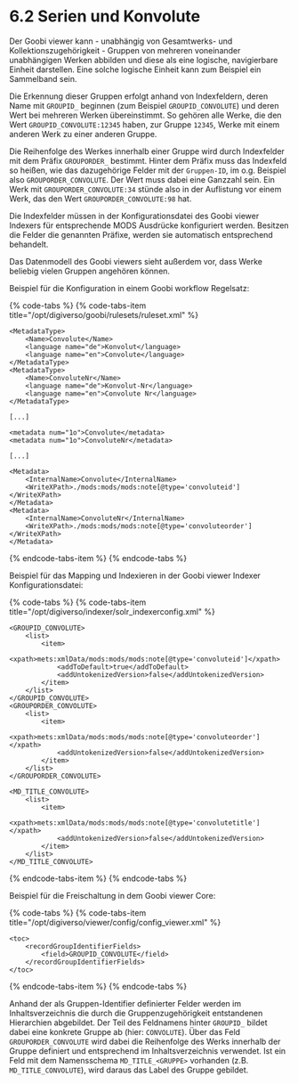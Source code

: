 # 6.2 Serien und Konvolute

Der Goobi viewer kann - unabhängig von Gesamtwerks- und Kollektionszugehörigkeit - Gruppen von mehreren voneinander unabhängigen Werken abbilden und diese als eine logische, navigierbare Einheit darstellen. Eine solche logische Einheit kann zum Beispiel ein Sammelband sein.

Die Erkennung dieser Gruppen erfolgt anhand von Indexfeldern, deren Name mit `GROUPID_` beginnen \(zum Beispiel `GROUPID_CONVOLUTE`\) und deren Wert bei mehreren Werken übereinstimmt. So gehören alle Werke, die den Wert `GROUPID_CONVOLUTE:12345` haben, zur Gruppe `12345`, Werke mit einem anderen Werk zu einer anderen Gruppe.

Die Reihenfolge des Werkes innerhalb einer Gruppe wird durch Indexfelder mit dem Präfix `GROUPORDER_` bestimmt. Hinter dem Präfix muss das Indexfeld so heißen, wie das dazugehörige Felder mit der `Gruppen-ID`, im o.g. Beispiel also `GROUPORDER_CONVOLUTE`. Der Wert muss dabei eine Ganzzahl sein. Ein Werk mit `GROUPORDER_CONVOLUTE:34` stünde also in der Auflistung vor einem Werk, das den Wert `GROUPORDER_CONVOLUTE:98` hat.

Die Indexfelder müssen in der Konfigurationsdatei des Goobi viewer Indexers für entsprechende MODS Ausdrücke konfiguriert werden. Besitzen die Felder die genannten Präfixe, werden sie automatisch entsprechend behandelt.

Das Datenmodell des Goobi viewers sieht außerdem vor, dass Werke beliebig vielen Gruppen angehören können.

Beispiel für die Konfiguration in einem Goobi workflow Regelsatz:

{% code-tabs %}
{% code-tabs-item title="/opt/digiverso/goobi/rulesets/ruleset.xml" %}
```markup
<MetadataType>
    <Name>Convolute</Name>
    <language name="de">Konvolut</language>
    <language name="en">Convolute</language>
</MetadataType>
<MetadataType>
    <Name>ConvoluteNr</Name>
    <language name="de">Konvolut-Nr</language>
    <language name="en">Convolute Nr</language>
</MetadataType>

[...]

<metadata num="1o">Convolute</metadata>
<metadata num="1o">ConvoluteNr</metadata>

[...]

<Metadata>
    <InternalName>Convolute</InternalName>
    <WriteXPath>./mods:mods/mods:note[@type='convoluteid']</WriteXPath>
</Metadata>
<Metadata>
    <InternalName>ConvoluteNr</InternalName>
    <WriteXPath>./mods:mods/mods:note[@type='convoluteorder']</WriteXPath>
</Metadata>
```
{% endcode-tabs-item %}
{% endcode-tabs %}

Beispiel für das Mapping und Indexieren in der Goobi viewer Indexer Konfigurationsdatei:

{% code-tabs %}
{% code-tabs-item title="/opt/digiverso/indexer/solr\_indexerconfig.xml" %}
```markup
<GROUPID_CONVOLUTE>
    <list>
        <item>
            <xpath>mets:xmlData/mods:mods/mods:note[@type='convoluteid']</xpath>
            <addToDefault>true</addToDefault>
            <addUntokenizedVersion>false</addUntokenizedVersion>
        </item>
    </list>
</GROUPID_CONVOLUTE>
<GROUPORDER_CONVOLUTE>
    <list>
        <item>
            <xpath>mets:xmlData/mods:mods/mods:note[@type='convoluteorder']</xpath>
            <addUntokenizedVersion>false</addUntokenizedVersion>
        </item>
    </list>
</GROUPORDER_CONVOLUTE>

<MD_TITLE_CONVOLUTE>
    <list>
        <item>
            <xpath>mets:xmlData/mods:mods/mods:note[@type='convolutetitle']</xpath>
            <addUntokenizedVersion>false</addUntokenizedVersion>
        </item>
    </list>
</MD_TITLE_CONVOLUTE>
```
{% endcode-tabs-item %}
{% endcode-tabs %}

Beispiel für die Freischaltung in dem Goobi viewer Core:

{% code-tabs %}
{% code-tabs-item title="/opt/digiverso/viewer/config/config\_viewer.xml" %}
```markup
<toc>
	<recordGroupIdentifierFields>
		<field>GROUPID_CONVOLUTE</field>
	</recordGroupIdentifierFields>
</toc>
```
{% endcode-tabs-item %}
{% endcode-tabs %}

Anhand der als Gruppen-Identifier definierter Felder werden im Inhaltsverzeichnis die durch die Gruppenzugehörigkeit entstandenen Hierarchien abgebildet. Der Teil des Feldnamens hinter `GROUPID_` bildet dabei eine konkrete Gruppe ab \(hier: `CONVOLUTE`\). Über das Feld `GROUPORDER_CONVOLUTE` wird dabei die Reihenfolge des Werks innerhalb der Gruppe definiert und entsprechend im Inhaltsverzeichnis verwendet. Ist ein Feld mit dem Namensschema `MD_TITLE_<GRUPPE>` vorhanden \(z.B. `MD_TITLE_CONVOLUTE`\), wird daraus das Label des Gruppe gebildet.

